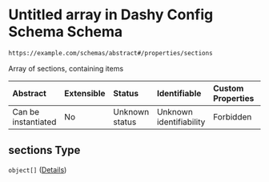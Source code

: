 # Untitled array in Dashy Config Schema Schema

```txt
https://example.com/schemas/abstract#/properties/sections
```

Array of sections, containing items

| Abstract            | Extensible | Status         | Identifiable            | Custom Properties | Additional Properties | Access Restrictions | Defined In                                                                             |
| :------------------ | :--------- | :------------- | :---------------------- | :---------------- | :-------------------- | :------------------ | :------------------------------------------------------------------------------------- |
| Can be instantiated | No         | Unknown status | Unknown identifiability | Forbidden         | Allowed               | none                | [dashy-config.schema.json*](../../out/dashy-config.schema.json "open original schema") |

## sections Type

`object[]` ([Details](dashy-config-properties-sections-items.md))
